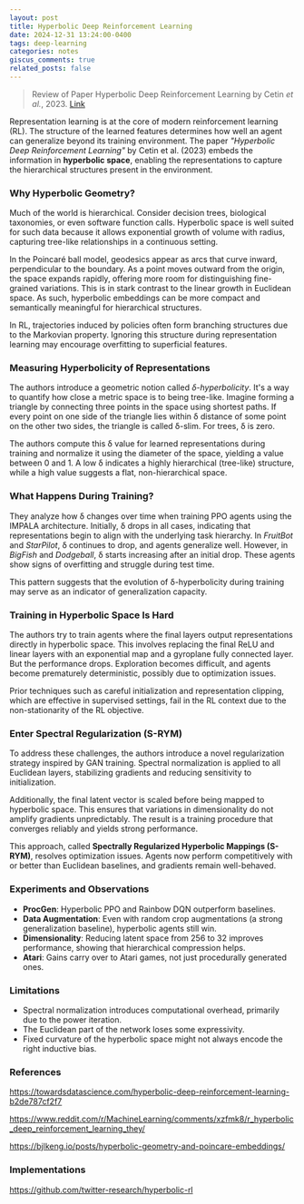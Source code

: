 ```yaml
---
layout: post
title: Hyperbolic Deep Reinforcement Learning
date: 2024-12-31 13:24:00-0400
tags: deep-learning
categories: notes
giscus_comments: true
related_posts: false
---
```


> Review of Paper Hyperbolic Deep Reinforcement Learning by Cetin *et al.*, 2023. [Link](https://openreview.net/pdf?id=TfBHFLgv77)  


Representation learning is at the core of modern reinforcement learning (RL). The structure of the learned features determines how well an agent can generalize beyond its training environment. The paper *"Hyperbolic Deep Reinforcement Learning"* by Cetin et al. (2023) embeds the information in **hyperbolic space**, enabling the representations to capture the hierarchical structures present in the environment. 

### Why Hyperbolic Geometry?

Much of the world is hierarchical. Consider decision trees, biological taxonomies, or even software function calls. Hyperbolic space is well suited for such data because it allows exponential growth of volume with radius, capturing tree-like relationships in a continuous setting.

In the Poincaré ball model, geodesics appear as arcs that curve inward, perpendicular to the boundary. As a point moves outward from the origin, the space expands rapidly, offering more room for distinguishing fine-grained variations. This is in stark contrast to the linear growth in Euclidean space. As such, hyperbolic embeddings can be more compact and semantically meaningful for hierarchical structures.

In RL, trajectories induced by policies often form branching structures due to the Markovian property. Ignoring this structure during representation learning may encourage overfitting to superficial features.

### Measuring Hyperbolicity of Representations

The authors introduce a geometric notion called *δ-hyperbolicity*. It's a way to quantify how close a metric space is to being tree-like. Imagine forming a triangle by connecting three points in the space using shortest paths. If every point on one side of the triangle lies within δ distance of some point on the other two sides, the triangle is called δ-slim. For trees, δ is zero.

The authors compute this δ value for learned representations during training and normalize it using the diameter of the space, yielding a value between 0 and 1. A low δ indicates a highly hierarchical (tree-like) structure, while a high value suggests a flat, non-hierarchical space.

### What Happens During Training?

They analyze how δ changes over time when training PPO agents using the IMPALA architecture.  Initially, δ drops in all cases, indicating that representations begin to align with the underlying task hierarchy. In *FruitBot* and *StarPilot*, δ continues to drop, and agents generalize well. However, in *BigFish* and *Dodgeball*, δ starts increasing after an initial drop. These agents show signs of overfitting and struggle during test time.

This pattern suggests that the evolution of δ-hyperbolicity during training may serve as an indicator of generalization capacity.

### Training in Hyperbolic Space Is Hard

The authors try to train agents where the final layers output representations directly in hyperbolic space. This involves replacing the final ReLU and linear layers with an exponential map and a gyroplane fully connected layer. But the performance drops. Exploration becomes difficult, and agents become prematurely deterministic, possibly due to optimization issues.

Prior techniques such as careful initialization and representation clipping, which are effective in supervised settings, fail in the RL context due to the non-stationarity of the RL objective.

### Enter Spectral Regularization (S-RYM)

To address these challenges, the authors introduce a novel regularization strategy inspired by GAN training. Spectral normalization is applied to all Euclidean layers, stabilizing gradients and reducing sensitivity to initialization.

Additionally, the final latent vector is scaled before being mapped to hyperbolic space. This ensures that variations in dimensionality do not amplify gradients unpredictably. The result is a training procedure that converges reliably and yields strong performance.

This approach, called **Spectrally Regularized Hyperbolic Mappings (S-RYM)**, resolves optimization issues. Agents now perform competitively with or better than Euclidean baselines, and gradients remain well-behaved.

### Experiments and Observations

* **ProcGen**: Hyperbolic PPO and Rainbow DQN outperform baselines.
* **Data Augmentation**: Even with random crop augmentations (a strong generalization baseline), hyperbolic agents still win.
* **Dimensionality**: Reducing latent space from 256 to 32 improves performance, showing that hierarchical compression helps.
* **Atari**: Gains carry over to Atari games, not just procedurally generated ones.

### Limitations

* Spectral normalization introduces computational overhead, primarily due to the power iteration.
* The Euclidean part of the network loses some expressivity.
* Fixed curvature of the hyperbolic space might not always encode the right inductive bias.


### References

<https://towardsdatascience.com/hyperbolic-deep-reinforcement-learning-b2de787cf2f7>

<https://www.reddit.com/r/MachineLearning/comments/xzfmk8/r_hyperbolic_deep_reinforcement_learning_they/>

<https://bjlkeng.io/posts/hyperbolic-geometry-and-poincare-embeddings/>

### Implementations

<https://github.com/twitter-research/hyperbolic-rl>